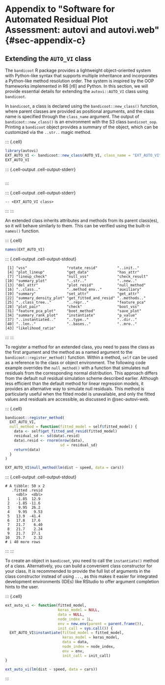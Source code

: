 # Appendix to "Software for Automated Residual Plot Assessment: autovi and autovi.web" {#sec-appendix-c}

## Extending the `AUTO_VI` class

The `bandicoot` R package provides a lightweight object-oriented system with Python-like syntax that supports multiple inheritance and incorporates a Python-like method resolution order. The system is inspired by the OOP frameworks implemented in R6 [r6] and Python. In this section, we will provide essential details for extending the `autovi::AUTO_VI` class using `bandicoot`.

In `bandicoot`, a class is declared using the `bandicoot::new_class()` function, where parent classes are provided as positional arguments, and the class name is specified through the `class_name` argument. The output of `bandicoot::new_class()` is an environment with the S3 class `bandicoot_oop`. Printing a `bandicoot` object provides a summary of the object, which can be customized via the `..str..` magic method.






::: {.cell}

```{.r .cell-code}
library(autovi)
EXT_AUTO_VI <- bandicoot::new_class(AUTO_VI, class_name = "EXT_AUTO_VI")
EXT_AUTO_VI
```

::: {.cell-output .cell-output-stderr}

```

```


:::

::: {.cell-output .cell-output-stderr}

```
-- <EXT_AUTO_VI class> 
```


:::
:::






An extended class inherits attributes and methods from its parent class(es), so it will behave similarly to them. This can be verified using the built-in `names()` function.






::: {.cell}

```{.r .cell-code}
names(EXT_AUTO_VI)
```

::: {.cell-output .cell-output-stdout}

```
 [1] "vss"                  "rotate_resid"         "..init.."            
 [4] "plot_lineup"          "get_data"             "has_attr"            
 [7] "lineup_check"         "null_vss"             "check_result"        
[10] "summary_plot"         "..str.."              "..new.."             
[13] "del_attr"             "plot_resid"           "null_method"         
[16] "..class.."            "..method_env.."       "auxiliary"           
[19] "summary"              "set_attr"             "get_attr"            
[22] "summary_density_plot" "get_fitted_and_resid" "..methods.."         
[25] "..class_tree.."       "..repr.."             "feature_pca"         
[28] "plot_pair"            "check"                "boot_vss"            
[31] "feature_pca_plot"     "boot_method"          "save_plot"           
[34] "summary_rank_plot"    "instantiate"          "p_value"             
[37] "..instantiated.."     "..type.."             "..dir.."             
[40] "..len.."              "..bases.."            "..mro.."             
[43] "likelihood_ratio"    
```


:::
:::







To register a method for an extended class, you need to pass the class as the first argument and the method as a named argument to the `bandicoot::register_method()` function. Within a method, `self` can be used as a reference to the class or object environment. The following code example overrides the `null_method()` with a function that simulates null residuals from the corresponding normal distribution. This approach differs from the default null residual simulation scheme described earlier. Although less efficient than the default method for linear regression models, it provides an alternative way to simulate null residuals. This method is particularly useful when the fitted model is unavailable, and only the fitted values and residuals are accessible, as discussed in @sec-autovi-web.






::: {.cell}

```{.r .cell-code}
bandicoot::register_method(
  EXT_AUTO_VI, 
  null_method = function(fitted_model = self$fitted_model) {
    data <- self$get_fitted_and_resid(fitted_model)
    residual_sd <- sd(data$.resid)
    data$.resid <- rnorm(nrow(data),
                         sd = residual_sd)
    return(data)
  }
)

EXT_AUTO_VI$null_method(lm(dist ~ speed, data = cars))
```

::: {.cell-output .cell-output-stdout}

```
# A tibble: 50 x 2
   .fitted .resid
     <dbl>  <dbl>
 1   -1.85  12.9 
 2   -1.85 -11.6 
 3    9.95  26.2 
 4    9.95   9.53
 5   13.9  -41.4 
 6   17.8   17.6 
 7   21.7    6.40
 8   21.7    2.24
 9   21.7   27.1 
10   25.7    2.32
# i 40 more rows
```


:::
:::






To create an object in `bandicoot`, you need to call the `instantiate()` method of a class. Alternatively, you can build a convenient class constructor for your class. It is recommended to provide the full list of arguments in the class constructor instead of using `...`, as this makes it easier for integrated development environments (IDEs) like RStudio to offer argument completion hints to the user.






::: {.cell}

```{.r .cell-code}
ext_auto_vi <- function(fitted_model,
                        keras_model = NULL,
                        data = NULL,
                        node_index = 1L,
                        env = new.env(parent = parent.frame()),
                        init_call = sys.call()) {
  EXT_AUTO_VI$instantiate(fitted_model = fitted_model,
                          keras_model = keras_model,
                          data = data,
                          node_index = node_index,
                          env = env,
                          init_call = init_call)
}

ext_auto_vi(lm(dist ~ speed, data = cars))
```
:::
